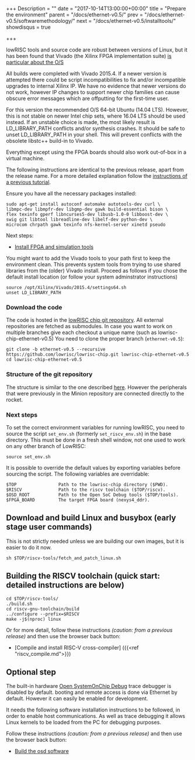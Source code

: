 +++
Description = ""
date = "2017-10-14T13:00:00+00:00"
title = "Prepare the environment"
parent = "/docs/ethernet-v0.5/"
prev = "/docs/ethernet-v0.5/softwaremethodology/"
next = "/docs/ethernet-v0.5/installtools/"
showdisqus = true

+++

lowRISC tools and source code are robust between versions of Linux, but it has been
found that
Vivado (the Xilinx FPGA implementation suite) [is particular about the O/S](https://www.xilinx.com/support/answers/54242.html)

All builds were completed with Vivado 2015.4. If a newer version is attempted there could be script incompatibilities to fix and/or incompatible upgrades to internal Xilinx IP. We have no evidence that newer versions do not work, however IP changes to support newer chip families can cause obscure error messages which are offputting for the first-time user.

For this version the recommended O/S 64-bit Ubuntu (14.04 LTS). However, this is not stable on newer Intel chip sets, where 16.04 LTS should be used instead. If an unstable choice is made, the most likely result is LD\_LIBRARY\_PATH conflicts and/or synthesis crashes. It should be safe to unset LD\_LIBRARY\_PATH in your shell. This will prevent conflicts with the obsolete libstc++ build-in to Vivado.

Everything except using the FPGA boards should also work
out-of-box in a virtual machine.

The following instructions are identical to the previous release, apart from the release name.
For a more detailed explanation follow the
[instructions of a previous tutorial](/docs/untether-v0.2/dev-env).

Ensure you have all the necessary packages installed:

    sudo apt-get install autoconf automake autotools-dev curl \
    libmpc-dev libmpfr-dev libgmp-dev gawk build-essential bison \
    flex texinfo gperf libncurses5-dev libusb-1.0-0 libboost-dev \
    swig git libtool libreadline-dev libelf-dev python-dev \
    microcom chrpath gawk texinfo nfs-kernel-server xinetd pseudo 

Next steps:

 * [Install FPGA and simulation tools](/docs/ethernet-v0.5/installtools)

You might want to add the Vivado tools to your path first to keep the environment clean. This prevents system tools
from trying to use shared libraries from the (older) Vivado install. Proceed as follows if you chose the default install
location (or follow your system adminstrator instructions)

    source /opt/Xilinx/Vivado/2015.4/settings64.sh
    unset LD_LIBRARY_PATH

### Download the code

The code is hosted in the
[lowRISC chip git repository](https://github.com/lowrisc/lowrisc-chip). All
external repositories are fetched as submodules. In case you want to work on multiple branches
give each checkout a unique name (such as lowrisc-chip-ethernet-v0.5)
You need to clone the
proper branch (`ethernet-v0.5`):

    git clone -b ethernet-v0.5 --recursive https://github.com/lowrisc/lowrisc-chip.git lowrisc-chip-ethernet-v0.5
    cd lowrisc-chip-ethernet-v0.5

### Structure of the git repository

The structure is similar to the one described
[here](/docs/untether-v0.2/dev-env/#gitstruct). However
the peripherals that were previously in the Minion repository are connected directly to the rocket.

### Next steps
    
To set the correct environment variables for running lowRISC, you need to
source the script `set_env.sh` (formerly `set_riscv_env.sh`) in the base directory.
This must be done in a fresh shell window, not one used to work on any other branch of LowRISC:

    source set_env.sh

It is possible to override the default values by exporting variables before sourcing the script.
The following variables are overridable:

    $TOP                Path to the lowrisc-chip directory ($PWD).
    $RISCV              Path to the riscv toolchain ($TOP/riscv).
    $OSD_ROOT           Path to the Open SoC Debug tools ($TOP/tools).
    $FPGA_BOARD         The target FPGA board (nexys4_ddr).

## Download and build Linux and busybox (early stage user commands)

This is not strictly needed unless we are building our own images, but it is easier to do it now.

    sh $TOP/riscv-tools/fetch_and_patch_linux.sh

## Building the RISCV toolchain (quick start: detailed instructions are below)

    cd $TOP/riscv-tools/
    ./build.sh
    cd riscv-gnu-toolchain/build
    ../configure --prefix=$RISCV
    make -j$(nproc) linux

Or for more detail, follow these instructions _(caution: from a previous release)_ and then use the browser back button:

 * [Compile and install RISC-V cross-compiler] ({{<ref "riscv_compile.md">}})

## Optional step

The built-in hardware [Open SystemOnChip Debug](http://opensocdebug.org) trace debugger is disabled by default.
booting and remote access is done via Ethernet by default. However it can easily be enabled for development.

It needs the following software installation instructions to be followed, in order to enable host communications.
As well as trace debugging it allows Linux kernels to be loaded from the PC for debugging purposes.

Follow these instructions _(caution: from a previous release)_ and then use the browser back button:

 * [Build the osd software](/docs/debug-v0.3/osdsoftware)


